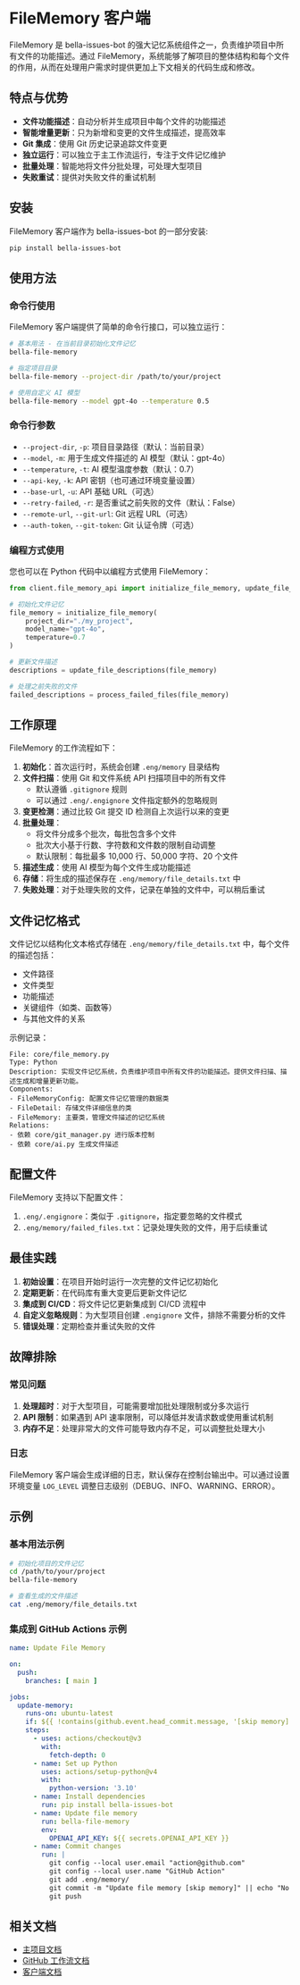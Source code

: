 # FileMemory 客户端

FileMemory 是 bella-issues-bot 的强大记忆系统组件之一，负责维护项目中所有文件的功能描述。通过 FileMemory，系统能够了解项目的整体结构和每个文件的作用，从而在处理用户需求时提供更加上下文相关的代码生成和修改。

## 特点与优势

- **文件功能描述**：自动分析并生成项目中每个文件的功能描述
- **智能增量更新**：只为新增和变更的文件生成描述，提高效率
- **Git 集成**：使用 Git 历史记录追踪文件变更
- **独立运行**：可以独立于主工作流运行，专注于文件记忆维护
- **批量处理**：智能地将文件分批处理，可处理大型项目
- **失败重试**：提供对失败文件的重试机制

## 安装

FileMemory 客户端作为 bella-issues-bot 的一部分安装:

```bash
pip install bella-issues-bot
```

## 使用方法

### 命令行使用

FileMemory 客户端提供了简单的命令行接口，可以独立运行：

```bash
# 基本用法 - 在当前目录初始化文件记忆
bella-file-memory

# 指定项目目录
bella-file-memory --project-dir /path/to/your/project

# 使用自定义 AI 模型
bella-file-memory --model gpt-4o --temperature 0.5
```

### 命令行参数

- `--project-dir`, `-p`: 项目目录路径（默认：当前目录）
- `--model`, `-m`: 用于生成文件描述的 AI 模型（默认：gpt-4o）
- `--temperature`, `-t`: AI 模型温度参数（默认：0.7）
- `--api-key`, `-k`: API 密钥（也可通过环境变量设置）
- `--base-url`, `-u`: API 基础 URL（可选）
- `--retry-failed`, `-r`: 是否重试之前失败的文件（默认：False）
- `--remote-url`, `--git-url`: Git 远程 URL（可选）
- `--auth-token`, `--git-token`: Git 认证令牌（可选）

### 编程方式使用

您也可以在 Python 代码中以编程方式使用 FileMemory：

```python
from client.file_memory_api import initialize_file_memory, update_file_descriptions

# 初始化文件记忆
file_memory = initialize_file_memory(
    project_dir="./my_project",
    model_name="gpt-4o",
    temperature=0.7
)

# 更新文件描述
descriptions = update_file_descriptions(file_memory)

# 处理之前失败的文件
failed_descriptions = process_failed_files(file_memory)
```

## 工作原理

FileMemory 的工作流程如下：

1. **初始化**：首次运行时，系统会创建 `.eng/memory` 目录结构
2. **文件扫描**：使用 Git 和文件系统 API 扫描项目中的所有文件
   - 默认遵循 `.gitignore` 规则
   - 可以通过 `.eng/.engignore` 文件指定额外的忽略规则
3. **变更检测**：通过比较 Git 提交 ID 检测自上次运行以来的变更
4. **批量处理**：
   - 将文件分成多个批次，每批包含多个文件
   - 批次大小基于行数、字符数和文件数的限制自动调整
   - 默认限制：每批最多 10,000 行、50,000 字符、20 个文件
5. **描述生成**：使用 AI 模型为每个文件生成功能描述
6. **存储**：将生成的描述保存在 `.eng/memory/file_details.txt` 中
7. **失败处理**：对于处理失败的文件，记录在单独的文件中，可以稍后重试

## 文件记忆格式

文件记忆以结构化文本格式存储在 `.eng/memory/file_details.txt` 中，每个文件的描述包括：

- 文件路径
- 文件类型
- 功能描述
- 关键组件（如类、函数等）
- 与其他文件的关系

示例记录：

```
File: core/file_memory.py
Type: Python
Description: 实现文件记忆系统，负责维护项目中所有文件的功能描述。提供文件扫描、描述生成和增量更新功能。
Components:
- FileMemoryConfig: 配置文件记忆管理的数据类
- FileDetail: 存储文件详细信息的类
- FileMemory: 主要类，管理文件描述的记忆系统
Relations:
- 依赖 core/git_manager.py 进行版本控制
- 依赖 core/ai.py 生成文件描述
```

## 配置文件

FileMemory 支持以下配置文件：

1. `.eng/.engignore`：类似于 `.gitignore`，指定要忽略的文件模式
2. `.eng/memory/failed_files.txt`：记录处理失败的文件，用于后续重试

## 最佳实践

1. **初始设置**：在项目开始时运行一次完整的文件记忆初始化
2. **定期更新**：在代码库有重大变更后更新文件记忆
3. **集成到 CI/CD**：将文件记忆更新集成到 CI/CD 流程中
4. **自定义忽略规则**：为大型项目创建 `.engignore` 文件，排除不需要分析的文件
5. **错误处理**：定期检查并重试失败的文件

## 故障排除

### 常见问题

1. **处理超时**：对于大型项目，可能需要增加批处理限制或分多次运行
2. **API 限制**：如果遇到 API 速率限制，可以降低并发请求数或使用重试机制
3. **内存不足**：处理非常大的文件可能导致内存不足，可以调整批处理大小

### 日志

FileMemory 客户端会生成详细的日志，默认保存在控制台输出中。可以通过设置环境变量 `LOG_LEVEL` 调整日志级别（DEBUG、INFO、WARNING、ERROR）。

## 示例

### 基本用法示例

```bash
# 初始化项目的文件记忆
cd /path/to/your/project
bella-file-memory

# 查看生成的文件描述
cat .eng/memory/file_details.txt
```

### 集成到 GitHub Actions 示例

```yaml
name: Update File Memory

on:
  push:
    branches: [ main ]

jobs:
  update-memory:
    runs-on: ubuntu-latest
    if: ${{ !contains(github.event.head_commit.message, '[skip memory]') || github.event_name == 'workflow_dispatch' }}
    steps:
      - uses: actions/checkout@v3
        with:
          fetch-depth: 0
      - name: Set up Python
        uses: actions/setup-python@v4
        with:
          python-version: '3.10'
      - name: Install dependencies
        run: pip install bella-issues-bot
      - name: Update file memory
        run: bella-file-memory
        env:
          OPENAI_API_KEY: ${{ secrets.OPENAI_API_KEY }}
      - name: Commit changes
        run: |
          git config --local user.email "action@github.com"
          git config --local user.name "GitHub Action"
          git add .eng/memory/
          git commit -m "Update file memory [skip memory]" || echo "No changes to commit"
          git push
```

## 相关文档

- [主项目文档](../README.md)
- [GitHub 工作流文档](./README_GITHUB_WORKFLOWS.md)
- [客户端文档](./README.md)
